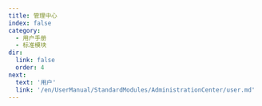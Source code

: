 ```yaml
---
title: 管理中心
index: false
category:
  - 用户手册
  - 标准模块
dir:
  link: false
  order: 4
next:
  text: '用户'
  link: '/en/UserManual/StandardModules/AdministrationCenter/user.md'
---
```


